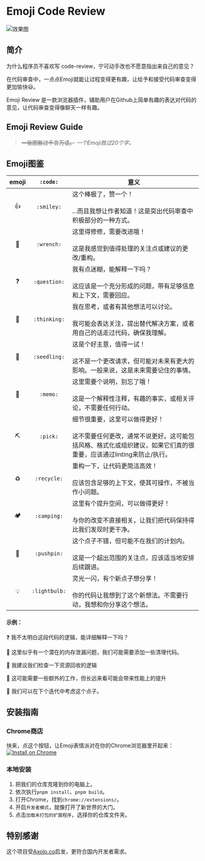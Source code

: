  # Emoji Code Review
![效果图](https://github.com/Leizhenpeng/Emoji-Review/assets/50035229/61b4ad2c-6706-4942-88df-d10128c89094)

## 简介

为什么程序员不喜欢写 code-review，宁可动手改也不愿意指出来自己的意见？

在代码审查中，一点点Emoji就能让过程变得更有趣，让给予和接受代码审查变得更加愉快😃。


Emoji Review 是一款浏览器插件，辅助用户在Github上简单有趣的表达对代码的意见，让代码审查变得像聊天一样有趣。

## Emoji Review Guide

> ~~一张图胜过千言万语。~~ _一个Emoji胜过20个字。_

## Emoji图鉴

| emoji |   `:code:`    | 意义                                                                                                                                                          |
| :---: | :-----------: | ------------------------------------------------------------------------------------------------------------------------------------------------------------- |
|   👍   |  `:smiley:`   | 这个棒极了，赞一个！ <br /><br /> ...而且我想让作者知道！这是突出代码审查中积极部分的一种方式。                                                               |
|   🔧   |  `:wrench:`   | 这里得修修，需要改进哦！ <br /><br />这是我感觉到值得处理的关注点或建议的更改/重构。                                                                          |
|   ❓   | `:question:`  | 我有点迷糊，能解释一下吗？ <br /><br />这应该是一个充分形成的问题，带有足够信息和上下文，需要回应。                                                           |
|   🤔   | `:thinking:`  | 我在思考，或者有其他想法可以讨论。 <br /><br />我可能会表达关注，提出替代解决方案，或者用自己的话走过代码，确保我理解。                                       |
|   🌱   | `:seedling:`  | 这是个好主意，值得一试！ <br /><br />这不是一个更改请求，但可能对未来有更大的影响。一般来说，这是未来需要记住的事情。                                         |
|   📝   |   `:memo:`    | 这里需要个说明，别忘了哦！ <br /><br />这是一个解释性注释，有趣的事实，或相关评论，不需要任何行动。                                                           |
|   ⛏️   |   `:pick:`    | 细节很重要，这里可以做得更好！ <br /><br />这不需要任何更改，通常不说更好。这可能包括风格、格式化或组织建议，如果它们真的很重要，应该通过linting来防止/执行。 |
|   ♻️   |  `:recycle:`  | 重构一下，让代码更简洁高效！ <br /><br />应该包含足够的上下文，使其可操作，不被当作小问题。                                                                   |
|   🏕   |  `:camping:`  | 这里有个提升空间，可以做得更好！ <br /><br />与你的改变不直接相关，让我们把代码保持得比我们发现时更干净。                                                     |
|   📌   |  `:pushpin:`  | 这个点子不错，但可能不在我们的计划内。 <br /><br />这是一个超出范围的关注点，应该适当地安排后续跟进。                                                     |
|   💡   | `:lightbulb:` | 灵光一闪，有个新点子想分享！ <br /><br />你的代码让我想到了这个新想法。不需要行动，我想和你分享这个想法。                                                     |

#### 示例：
❓ 我不太明白这段代码的逻辑，能详细解释一下吗？

🔧 这里似乎有一个潜在的内存泄漏问题，我们可能需要添加一些清理代码。

🤔 我建议我们检查一下资源回收的逻辑

🌱 这可能需要一些额外的工作，但长远来看可能会带来性能上的提升

📌 我们可以在下个迭代中考虑这个点子。

## 安装指南
### Chrome商店
快来，点这个按钮，让Emoji表情派对在你的Chrome浏览器里开起来：
[![Install on Chrome](https://img.shields.io/badge/-Install%20on%20Chrome-blue?style=for-the-badge&logo=googlechrome&logoColor=white)](https://chromewebstore.google.com/detail/gfoejhpmemdeikpdmcppccgdbikipeoe)

### 本地安装
1. 把我们的仓库克隆到你的电脑上。
2. 依次执行`pnpm install`、`pnpm build`。
3. 打开Chrome，找到`chrome://extensions/`。
4. 开启`开发者模式`，就像打开了新世界的大门。
5. 点击`加载未打包的扩展程序`，选择你的仓库文件夹。


## 特别感谢
这个项目受[Axolo.co](https://axolo.co)启发，更符合国内开发者需求。
